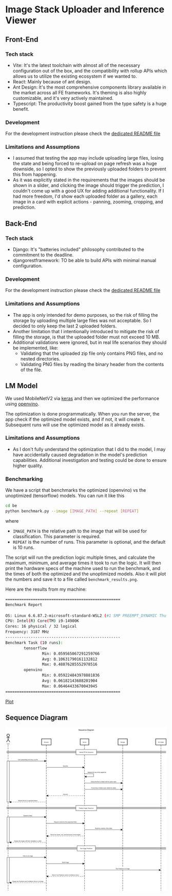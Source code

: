 # Image Stack Uploader and Inference Viewer

## Front-End

### Tech stack

- Vite: It's the latest toolchain with almost all of the necessary configuration out of the box, and the compatibility with rollup APIs which allows us to utilize the existing ecosystem if we wanted to.
- React: Mainly because of ant design.
- Ant Design: It's the most comprehensive components library available in the market across all FE frameworks. It's theming is also highly customizable, and it's very actively maintained.
- Typescript: The productivity boost gained from the type safety is a huge benefit.

### Development

For the development instruction please check the [dedicated README file](/fe/README.md)

### Limitations and Assumptions

- I assumed that testing the app may include uploading large files, losing the state and being forced to re-upload on page refresh was a huge downside, so I opted to show the previously uploaded folders to prevent this from happening.
- As it was explicitly stated in the requirements that the images should be shown in a slider, and clicking the image should trigger the prediction, I couldn't come up with a good UX for adding additional functionality. If I had more freedom, I'd show each uploaded folder as a gallery, each image in a card with explicit actions - panning, zooming, cropping, and prediction.

## Back-End

### Tech stack

- Django: It's "batteries included" philosophy contributed to the commitment to the deadline.
- djangorestframework: TO be able to build APIs with minimal manual configuration.

### Development

For the development instruction please check the [dedicated README file](/be/README.md)

### Limitations and Assumptions

- The app is only intended for demo purposes, so the risk of filling the storage by uploading multiple large files was not acceptable. So I decided to only keep the last 2 uploaded folders.
- Another limitation that I intentionally introduced to mitigate the risk of filling the storage, is that the uploaded folder must not exceed 10 MB.
- Additional validations were ignored, but in real life scenarios they should be implemented, like:
  - Validating that the uploaded zip file only contains PNG files, and no nested directories.
  - Validating PNG files by reading the binary header from the contents of the file.

## LM Model

We used MobileNetV2 via [keras](https://keras.io/) and then we optimized the performance using [openvino](https://www.intel.com/content/www/us/en/developer/tools/openvino-toolkit/download.html?PACKAGE=OPENVINO_BASE&VERSION=v_2025_2_0&OP_SYSTEM=WINDOWS&DISTRIBUTION=PIP).

The optimization is done programmatically. When you run the server, the app check if the optimized model exists, and if not, it will create it. Subsequent runs will use the optimized model as it already exists.

### Limitations and Assumptions

- As I don't fully understand the optimization that I did to the model, I may have accidentally caused degradation in the model's prediction capabilities. Additional investigation and testing could be done to ensure higher quality.

### Benchmarking

We have a script that benchmarks the optimized (openvino) vs the unoptimized (tensorflow) models. You can run it like this

```bash
cd be
python benchmark.py --image [IMAGE_PATH] --repeat [REPEAT]
```

where

- `IMAGE_PATH` is the relative path to the image that will be used for classification. This parameter is required.
- `REPEAT` is the number of runs. This parameter is optional, and the default is 10 runs.

The script will run the prediction logic multiple times, and calculate the maximum, minimum, and average times it took to run the logic. It will then print the hardware specs of the machine used to run the benchmark, and the times of both the optimized and the unoptimized models. Also it will plot the numbers and save it to a file called `benchmark_results.png`.

Here are the results from my machine:

```bash
==================================================
Benchmark Report

OS: Linux 6.6.87.2-microsoft-standard-WSL2 (#1 SMP PREEMPT_DYNAMIC Thu Jun  5 18:30:46 UTC 2025)
CPU: Intel(R) Core(TM) i9-14900K
Cores: 16 physical / 32 logical
Frequency: 3187 MHz
--------------------------------------------------
Benchmark Task (10 runs):
        tensorflow
                Min: 0.059565067291259766
                Avg: 0.10631790161132812
                Max: 0.48876285552978516
        openvino
                Min: 0.059224843978881836
                Avg: 0.06182143688201904
                Max: 0.06464433670043945
==================================================
```

[Plot](./benchmark_results.png)

## Sequence Diagram

![Sequence Diagram](/Sequence%20Diagram.png "Sequence Diagram")
